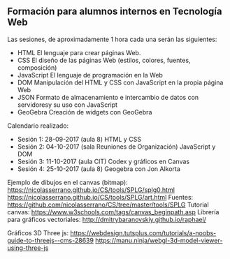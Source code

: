 ## Formaci&oacute;n para alumnos internos en Tecnología Web 
Las sesiones, de aproximadamente 1 hora cada una serán las siguientes:
- HTML
  El lenguaje para crear páginas Web.
- CSS
  El diseño de las páginas Web (estilos, colores, fuentes, composición)
- JavaScript
  El lenguaje de programación en la Web
- DOM
  Manipulación del HTML y CSS con JavaScript en la propia página Web
- JSON
  Formato de almacenamiento e intercambio de datos con servidoresy su uso con JavaScript
- GeoGebra
  Creación de widgets con GeoGebra

Calendario realizado:
- Sesión 1:	28-09-2017	(aula 8)	HTML y CSS
- Sesión 2:	04-10-2017	(sala Reuniones de Organización)	JavaScript y DOM
- Sesión 3:	11-10-2017	(aula CIT)	Codex y gráficos en Canvas
- Sesión 4:	25-10-2017	(aula 8)	Geogebra con Jon Alkorta

Ejemplo de dibujos en el canvas (bitmap):
https://nicolasserrano.github.io/CS/tools/SPLG/splg0.html 
https://nicolasserrano.github.io/CS/tools/SPLG/art.html 
Fuentes: https://github.com/nicolasserrano/CS/tree/master/tools/SPLG 
Tutorial canvas: https://www.w3schools.com/tags/canvas_beginpath.asp 
Librería para gráficos vectoriales: http://dmitrybaranovskiy.github.io/raphael/ 

Gráficos 3D
Three js:
https://webdesign.tutsplus.com/tutorials/a-noobs-guide-to-threejs--cms-28639
https://manu.ninja/webgl-3d-model-viewer-using-three-js

